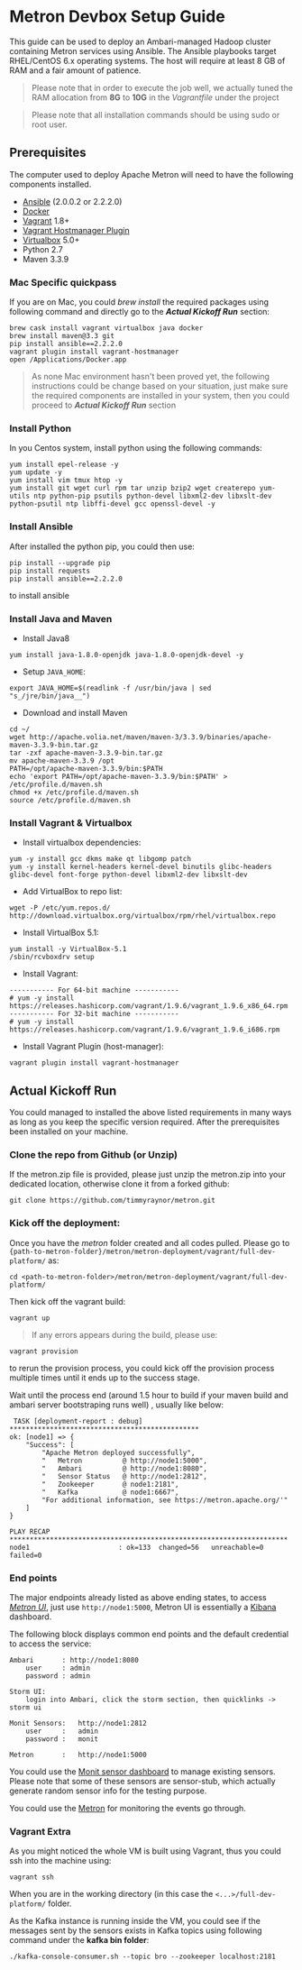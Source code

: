 # Metron Devbox Setup Guide
This guide can be used to deploy an Ambari-managed Hadoop cluster containing Metron services using Ansible. The Ansible playbooks target RHEL/CentOS 6.x operating systems. The host will require at least 8 GB of RAM and a fair amount of patience.

> Please note that in order to execute the job well, we actually tuned the RAM allocation from **8G** to **10G** in the *Vagrantfile* under the project

> Please note that all installation commands should be using sudo or root user.

## Prerequisites

The computer used to deploy Apache Metron will need to have the following components installed.

 - [Ansible](https://github.com/ansible/ansible) (2.0.0.2 or 2.2.2.0)
 - [Docker](https://www.docker.com/community-edition)
 - [Vagrant](https://www.vagrantup.com) 1.8+
 - [Vagrant Hostmanager Plugin](https://github.com/devopsgroup-io/vagrant-hostmanager)
 - [Virtualbox](https://virtualbox.org) 5.0+
 - Python 2.7
 - Maven 3.3.9
 
### Mac Specific quickpass
If you are on Mac, you could *brew install* the required packages using following command and directly go to the ***Actual Kickoff Run*** section:

```
brew cask install vagrant virtualbox java docker
brew install maven@3.3 git
pip install ansible==2.2.2.0
vagrant plugin install vagrant-hostmanager
open /Applications/Docker.app
```
> As none Mac environment hasn't been proved yet, the following instructions could be change based on your situation, just make sure the required components are installed in your system, then you could proceed to ***Actual Kickoff Run*** section

### Install Python 
In you Centos system, install python using the following commands:

```shell
yum install epel-release -y
yum update -y
yum install vim tmux htop -y
yum install git wget curl rpm tar unzip bzip2 wget createrepo yum-utils ntp python-pip psutils python-devel libxml2-dev libxslt-dev python-psutil ntp libffi-devel gcc openssl-devel -y
```

### Install Ansible
After installed the python pip, you could then use:

```Shell
pip install --upgrade pip
pip install requests
pip install ansible==2.2.2.0
```
to install ansible


### Install Java and Maven

* Install Java8

```Shell
yum install java-1.8.0-openjdk java-1.8.0-openjdk-devel -y

```
* Setup ```JAVA_HOME```:

```Shell
export JAVA_HOME=$(readlink -f /usr/bin/java | sed "s_/jre/bin/java__")
```
* Download and install Maven

```
cd ~/
wget http://apache.volia.net/maven/maven-3/3.3.9/binaries/apache-maven-3.3.9-bin.tar.gz
tar -zxf apache-maven-3.3.9-bin.tar.gz
mv apache-maven-3.3.9 /opt 
PATH=/opt/apache-maven-3.3.9/bin:$PATH
echo 'export PATH=/opt/apache-maven-3.3.9/bin:$PATH' > /etc/profile.d/maven.sh
chmod +x /etc/profile.d/maven.sh
source /etc/profile.d/maven.sh
```
### Install Vagrant & Virtualbox

* Install virtualbox dependencies:

```
yum -y install gcc dkms make qt libgomp patch 
yum -y install kernel-headers kernel-devel binutils glibc-headers glibc-devel font-forge python-devel libxml2-dev libxslt-dev
```
* Add VirtualBox to repo list:

```
wget -P /etc/yum.repos.d/ http://download.virtualbox.org/virtualbox/rpm/rhel/virtualbox.repo
```

* Install VirtualBox 5.1:

```
yum install -y VirtualBox-5.1
/sbin/rcvboxdrv setup
```

* Install Vagrant:

```
----------- For 64-bit machine -----------
# yum -y install https://releases.hashicorp.com/vagrant/1.9.6/vagrant_1.9.6_x86_64.rpm
----------- For 32-bit machine ----------- 
# yum -y install https://releases.hashicorp.com/vagrant/1.9.6/vagrant_1.9.6_i686.rpm
```

* Install Vagrant Plugin (host-manager):

```
vagrant plugin install vagrant-hostmanager
```

## Actual Kickoff Run

You could managed to installed the above listed requirements in many ways as long as you keep the specific version required. After the prerequisites been installed on your machine.

### Clone the repo from Github (or Unzip)

If the metron.zip file is provided, please just unzip the metron.zip into your dedicated location, otherwise clone it from a forked github:

```
git clone https://github.com/timmyraynor/metron.git
```


### Kick off the deployment:
Once you have the *metron* folder created and all codes pulled. Please go to `{path-to-metron-folder}/metron/metron-deployment/vagrant/full-dev-platform/` as:

```
cd <path-to-metron-folder>/metron/metron-deployment/vagrant/full-dev-platform/
```

Then kick off the vagrant build:

```
vagrant up
```

>If any errors appears during the build, please use:
```
vagrant provision
```
to rerun the provision process, you could kick off the provision process multiple times until it ends up to the success stage. 

Wait until the process end (around 1.5 hour to build if your maven build and ambari server bootstraping runs well) , usually like below:

```
 TASK [deployment-report : debug] ***********************************************
ok: [node1] => {
    "Success": [
        "Apache Metron deployed successfully",
        "   Metron          @ http://node1:5000",
        "   Ambari          @ http://node1:8080",
        "   Sensor Status   @ http://node1:2812",
        "   Zookeeper       @ node1:2181",
        "   Kafka           @ node1:6667",
        "For additional information, see https://metron.apache.org/'"
    ]
}

PLAY RECAP *********************************************************************
node1                      : ok=133  changed=56   unreachable=0    failed=0
```

### End points

The major endpoints already listed as above ending states, to access [*Metron UI*](http://node1:5000), just use ```http://node1:5000```, Metron UI is essentially a [Kibana](https://www.elastic.co/products/kibana) dashboard.

The following block displays common end points and the default credential to access the service:

```
Ambari       : http://node1:8080       
    user     : admin
    password : admin

Storm UI:
    login into Ambari, click the storm section, then quicklinks -> storm ui
    
Monit Sensors:   http://node1:2812
    user     :   admin
    password :   monit
    
Metron       :   http://node1:5000
```

You could use the [Monit sensor dashboard](http://node1:2812) to manage existing sensors. Please note that some of these sensors are sensor-stub, which actually generate random sensor info for the testing purpose.

You could use the [Metron](http://node1:5000) for monitoring the events go through.

### Vagrant Extra

As you might noticed the whole VM is built using Vagrant, thus you could ssh into the machine using:

```
vagrant ssh
```

When you are in the working directory (in this case the `<...>/full-dev-platform/` folder.

As the Kafka instance is running inside the VM, you could see if the messages sent by the sensors exists in Kafka topics using following command under the **kafka bin folder**:

```
./kafka-console-consumer.sh --topic bro --zookeeper localhost:2181
```



